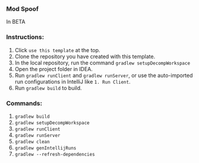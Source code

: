 ### Mod Spoof

In BETA

### Instructions:

1. Click `use this template` at the top.
2. Clone the repository you have created with this template.
3. In the local repository, run the command `gradlew setupDecompWorkspace`
4. Open the project folder in IDEA.
5. Run `gradlew runClient` and `gradlew runServer`, or use the auto-imported run configurations in IntelliJ like `1. Run Client`.
6. Run `gradlew build` to build.

### Commands:

1. `gradlew build`
2. `gradlew setupDecompWorkspace`
3. `gradlew runClient`
4. `gradlew runServer`
5. `gradlew clean`
6. `gradlew genIntellijRuns`
7. `gradlew --refresh-dependencies`